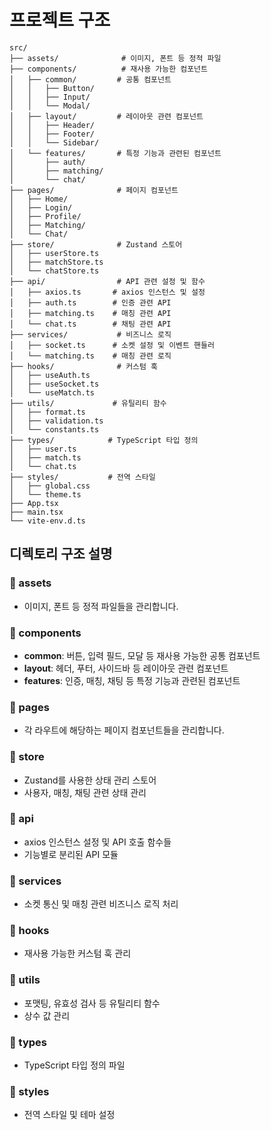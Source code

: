 # 프로젝트 구조

```
src/
├── assets/              # 이미지, 폰트 등 정적 파일
├── components/          # 재사용 가능한 컴포넌트
│   ├── common/         # 공통 컴포넌트
│   │   ├── Button/
│   │   ├── Input/
│   │   └── Modal/
│   ├── layout/         # 레이아웃 관련 컴포넌트
│   │   ├── Header/
│   │   ├── Footer/
│   │   └── Sidebar/
│   └── features/       # 특정 기능과 관련된 컴포넌트
│       ├── auth/
│       ├── matching/
│       └── chat/
├── pages/              # 페이지 컴포넌트
│   ├── Home/
│   ├── Login/
│   ├── Profile/
│   ├── Matching/
│   └── Chat/
├── store/              # Zustand 스토어
│   ├── userStore.ts
│   ├── matchStore.ts
│   └── chatStore.ts
├── api/                # API 관련 설정 및 함수
│   ├── axios.ts       # axios 인스턴스 및 설정
│   ├── auth.ts        # 인증 관련 API
│   ├── matching.ts    # 매칭 관련 API
│   └── chat.ts        # 채팅 관련 API
├── services/           # 비즈니스 로직
│   ├── socket.ts      # 소켓 설정 및 이벤트 핸들러
│   └── matching.ts    # 매칭 관련 로직
├── hooks/              # 커스텀 훅
│   ├── useAuth.ts
│   ├── useSocket.ts
│   └── useMatch.ts
├── utils/             # 유틸리티 함수
│   ├── format.ts
│   ├── validation.ts
│   └── constants.ts
├── types/            # TypeScript 타입 정의
│   ├── user.ts
│   ├── match.ts
│   └── chat.ts
├── styles/           # 전역 스타일
│   ├── global.css
│   └── theme.ts
├── App.tsx
├── main.tsx
└── vite-env.d.ts
```

## 디렉토리 구조 설명

### 📁 assets
- 이미지, 폰트 등 정적 파일들을 관리합니다.

### 📁 components
- **common**: 버튼, 입력 필드, 모달 등 재사용 가능한 공통 컴포넌트
- **layout**: 헤더, 푸터, 사이드바 등 레이아웃 관련 컴포넌트
- **features**: 인증, 매칭, 채팅 등 특정 기능과 관련된 컴포넌트

### 📁 pages
- 각 라우트에 해당하는 페이지 컴포넌트들을 관리합니다.

### 📁 store
- Zustand를 사용한 상태 관리 스토어
- 사용자, 매칭, 채팅 관련 상태 관리

### 📁 api
- axios 인스턴스 설정 및 API 호출 함수들
- 기능별로 분리된 API 모듈

### 📁 services
- 소켓 통신 및 매칭 관련 비즈니스 로직 처리

### 📁 hooks
- 재사용 가능한 커스텀 훅 관리

### 📁 utils
- 포맷팅, 유효성 검사 등 유틸리티 함수
- 상수 값 관리

### 📁 types
- TypeScript 타입 정의 파일

### 📁 styles
- 전역 스타일 및 테마 설정
